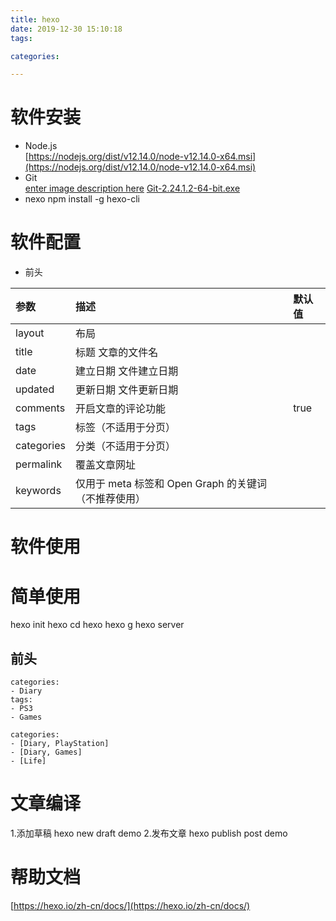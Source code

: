 ```yaml
---
title: hexo
date: 2019-12-30 15:10:18
tags:

categories:

---
```




# 软件安装 #
- Node.js   
[https://nodejs.org/dist/v12.14.0/node-v12.14.0-x64.msi](https://nodejs.org/dist/v12.14.0/node-v12.14.0-x64.msi)    
- Git  
[enter image description here](https://git-scm.com) 
[Git-2.24.1.2-64-bit.exe](https://github.com/git-for-windows/git/releases/download/v2.24.1.windows.2/Git-2.24.1.2-64-bit.exe)
- nexo
npm install -g hexo-cli

# 软件配置 #
- 前头

参数|	描述|	默认值
:-|:-|:-
layout	|布局	
title	|标题	文章的文件名
date	|建立日期	文件建立日期
updated	|更新日期	文件更新日期
comments	|开启文章的评论功能	|true
tags	|标签（不适用于分页）	
categories	|分类（不适用于分页）	
permalink	|覆盖文章网址	
keywords	|仅用于 meta 标签和 Open Graph 的关键词（不推荐使用）	

# 软件使用 #



# 简单使用 #
hexo init hexo
cd hexo
hexo g
hexo server
## 前头 ##
```
categories:
- Diary
tags:
- PS3
- Games

categories:
- [Diary, PlayStation]
- [Diary, Games]
- [Life]
```

# 文章编译 #
1.添加草稿
hexo new draft demo
2.发布文章
hexo publish post demo



# 帮助文档  #
[https://hexo.io/zh-cn/docs/](https://hexo.io/zh-cn/docs/)
